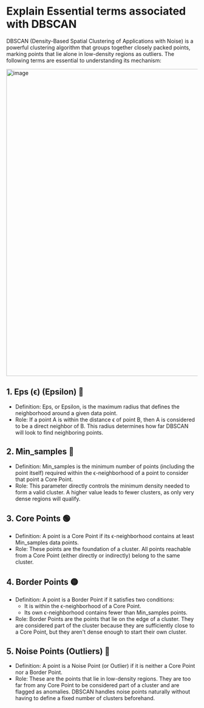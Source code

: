 # Explain Essential terms associated with DBSCAN

DBSCAN (Density-Based Spatial Clustering of Applications with Noise) is a powerful clustering algorithm that groups together closely packed points, marking points that lie alone in low-density regions as outliers. The following terms are essential to understanding its
mechanism:

<img width="1803" height="807" alt="image" src="https://github.com/user-attachments/assets/a7c901c0-a0f3-4eed-a3f5-8e2390ac7985" />

## 1. Eps (ϵ) (Epsilon) 📏
* Definition: Eps, or Epsilon, is the maximum radius that defines the neighborhood around a given data point.
* Role: If a point A is within the distance ϵ of point B, then A is considered to be a direct neighbor of B. This radius determines how far DBSCAN will look to find neighboring points.

## 2. Min_samples 🔢
* Definition: Min_samples is the minimum number of points (including the point itself) required within the ϵ-neighborhood of a point to consider that point a Core Point.
* Role: This parameter directly controls the minimum density needed to form a valid cluster. A higher value leads to fewer clusters, as only very dense regions will qualify.

## 3. Core Points 🟢
* Definition: A point is a Core Point if its ϵ-neighborhood contains at least Min_samples data points.
* Role: These points are the foundation of a cluster. All points reachable from a Core Point (either directly or indirectly) belong to the same cluster.

## 4. Border Points 🟡
* Definition: A point is a Border Point if it satisfies two conditions:
  * It is within the ϵ-neighborhood of a Core Point.
  * Its own ϵ-neighborhood contains fewer than Min_samples points.
* Role: Border Points are the points that lie on the edge of a cluster. They are considered part of the cluster because they are sufficiently close to a Core Point, but they aren't dense enough to start their own cluster.

## 5. Noise Points (Outliers) 🔴
* Definition: A point is a Noise Point (or Outlier) if it is neither a Core Point nor a Border Point.
* Role: These are the points that lie in low-density regions. They are too far from any Core Point to be considered part of a cluster and are flagged as anomalies. DBSCAN handles noise points naturally without having to define a fixed number of clusters beforehand.
